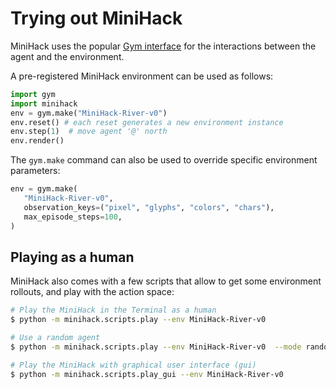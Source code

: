 
# Trying out MiniHack

MiniHack uses the popular [Gym interface](https://github.com/openai/gym) for the interactions between the agent and the environment.

A pre-registered MiniHack environment can be used as follows:

```python
import gym
import minihack
env = gym.make("MiniHack-River-v0")
env.reset() # each reset generates a new environment instance
env.step(1)  # move agent '@' north
env.render()
```

The `gym.make` command can also be used to override specific environment parameters:
```python
env = gym.make(
   "MiniHack-River-v0",
   observation_keys=("pixel", "glyphs", "colors", "chars"),
   max_episode_steps=100,
)
```

## Playing as a human

MiniHack also comes with a few scripts that allow to get some environment rollouts, and play with the action space:

```bash
# Play the MiniHack in the Terminal as a human
$ python -m minihack.scripts.play --env MiniHack-River-v0

# Use a random agent
$ python -m minihack.scripts.play --env MiniHack-River-v0  --mode random

# Play the MiniHack with graphical user interface (gui)
$ python -m minihack.scripts.play_gui --env MiniHack-River-v0
```